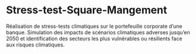 # Stress-test-Square-Mangement
Réalisation de stress-tests climatiques sur le portefeuille corporate d’une banque. Simulation des impacts de scénarios climatiques adverses jusqu’en 2050 et identification des secteurs les plus vulnérables ou résilients face aux risques climatiques.
